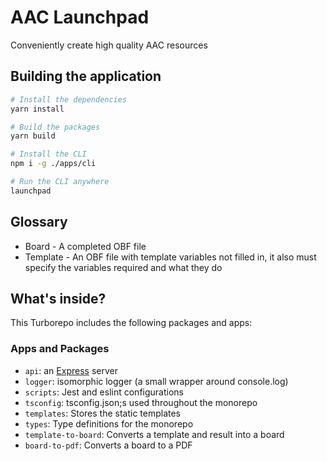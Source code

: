 # AAC Launchpad

Conveniently create high quality AAC resources

## Building the application

```bash
# Install the dependencies
yarn install

# Build the packages
yarn build

# Install the CLI
npm i -g ./apps/cli

# Run the CLI anywhere
launchpad
```

## Glossary

- Board - A completed OBF file
- Template - An OBF file with template variables not filled in, it also must specify the variables required and what they do

## What's inside?

This Turborepo includes the following packages and apps:

### Apps and Packages

- `api`: an [Express](https://expressjs.com/) server
- `logger`: isomorphic logger (a small wrapper around console.log)
- `scripts`: Jest and eslint configurations
- `tsconfig`: tsconfig.json;s used throughout the monorepo
- `templates`: Stores the static templates
- `types`: Type definitions for the monorepo
- `template-to-board`: Converts a template and result into a board
- `board-to-pdf`: Converts a board to a PDF
